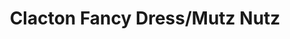 ---
title: "Clacton Fancy Dress/Mutz Nutz"
url: /clacton-on-sea/clacton-fancy-dress-mutz-nutz/
shop: shop
---